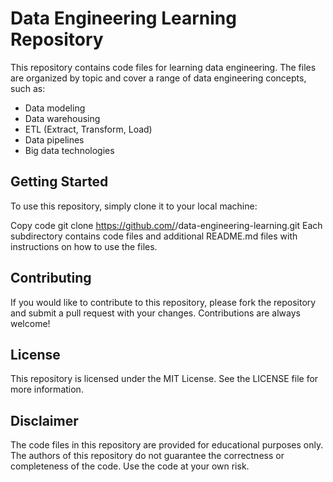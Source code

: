 # Data Engineering Learning Repository

This repository contains code files for learning data engineering. The files are organized by topic and cover a range of data engineering concepts, such as:

- Data modeling
- Data warehousing
- ETL (Extract, Transform, Load)
- Data pipelines
- Big data technologies

## Getting Started
To use this repository, simply clone it to your local machine:

Copy code
git clone https://github.com/<your-username>/data-engineering-learning.git
Each subdirectory contains code files and additional README.md files with instructions on how to use the files.

## Contributing
If you would like to contribute to this repository, please fork the repository and submit a pull request with your changes. Contributions are always welcome!

## License
This repository is licensed under the MIT License. See the LICENSE file for more information.

## Disclaimer
The code files in this repository are provided for educational purposes only. The authors of this repository do not guarantee the correctness or completeness of the code. Use the code at your own risk.
